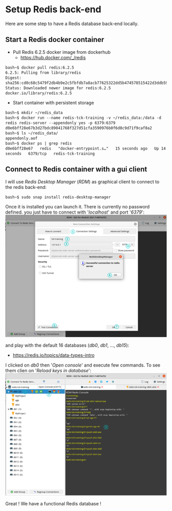 # Setup Redis back-end
Here are some step to have a Redis database back-end locally.

## Start a Redis docker container
- Pull Redis 6.2.5 docker image from dockerhub
  - https://hub.docker.com/_/redis

```
bash~$ docker pull redis:6.2.5
6.2.5: Pulling from library/redis
Digest: sha256:cd0c68c5479f2db4b9e2c5fbfdb7a8acb77625322dd5b474578515422d3ddb59
Status: Downloaded newer image for redis:6.2.5
docker.io/library/redis:6.2.5
```

- Start container with persistent storage

```
bash~$ mkdir ~/redis_data
bash~$ docker run --name redis-tck-training -v ~/redis_data:/data -d redis redis-server --appendonly yes -p 6379:6379
d0e6bff28e67b3d27bdc89041768f327d51cfa3590976b0f6d8c9d71f9caf8a2
bash~$ ls ~/redis_data/
appendonly.aof
bash~$ docker ps | grep redis
d0e6bff28e67   redis   "docker-entrypoint.s…"   15 seconds ago   Up 14 seconds   6379/tcp   redis-tck-training
```

## Connect to Redis container with a gui client
I will use _Redis Desktop Manager_ (_RDM_) as graphical client to connect to the redis back-end:

```
bash~$ sudo snap install redis-desktop-manager
```
Once it is installed you can launch it. There is currently no password defined. you just have to connect with '_localhost_' and port '_6379_':
![](../.assets/rdm_connection.png)

and play with the default 16 databases (_db0_, _db1_, ..., _db15_):
- https://redis.io/topics/data-types-intro

I clicked on _db0_ then '_Open console_' and execute few commands. To see them clien on '_Reload keys in database_':
![](../.assets/rdm_console.png)

Great ! We have a functional Redis database !

